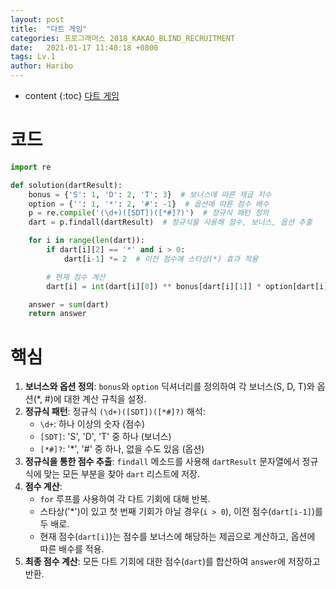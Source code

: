 ```yaml
---
layout: post
title:  "다트 게임"
categories: 프로그래머스 2018_KAKAO_BLIND_RECRUITMENT
date:   2021-01-17 11:40:18 +0800
tags: Lv.1
author: Haribo
---
```


* content
{:toc}
[다트 게임](https://school.programmers.co.kr/learn/courses/30/lessons/17682)

# 코드

```python
import re

def solution(dartResult):
    bonus = {'S': 1, 'D': 2, 'T': 3}  # 보너스에 따른 제곱 지수
    option = {'': 1, '*': 2, '#': -1}  # 옵션에 따른 점수 배수
    p = re.compile('(\d+)([SDT])([*#]?)')  # 정규식 패턴 정의
    dart = p.findall(dartResult)  # 정규식을 사용해 점수, 보너스, 옵션 추출

    for i in range(len(dart)):
        if dart[i][2] == '*' and i > 0:
            dart[i-1] *= 2  # 이전 점수에 스타상(*) 효과 적용

        # 현재 점수 계산
        dart[i] = int(dart[i][0]) ** bonus[dart[i][1]] * option[dart[i][2]]

    answer = sum(dart)
    return answer
```



# 핵심

1. **보너스와 옵션 정의**: `bonus`와 `option` 딕셔너리를 정의하여 각 보너스(S, D, T)와 옵션(*, #)에 대한 계산 규칙을 설정.
2. **정규식 패턴**: 정규식 `(\d+)([SDT])([*#]?)` 해석:
   - `\d+`: 하나 이상의 숫자 (점수)
   - `[SDT]`: 'S', 'D', 'T' 중 하나 (보너스)
   - `[*#]?`: '*', '#' 중 하나, 없을 수도 있음 (옵션)
3. **정규식을 통한 점수 추출**: `findall` 메소드를 사용해 `dartResult` 문자열에서 정규식에 맞는 모든 부분을 찾아 `dart` 리스트에 저장.
4. **점수 계산**:
   - `for` 루프를 사용하여 각 다트 기회에 대해 반복.
   - 스타상('*')이 있고 첫 번째 기회가 아닐 경우(`i > 0`), 이전 점수(`dart[i-1]`)를 두 배로.
   - 현재 점수(`dart[i]`)는 점수를 보너스에 해당하는 제곱으로 계산하고, 옵션에 따른 배수를 적용.
5. **최종 점수 계산**: 모든 다트 기회에 대한 점수(`dart`)를 합산하여 `answer`에 저장하고 반환.
